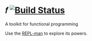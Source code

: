 # 𝑓 [![Build Status](https://travis-ci.org/michbuett/f.svg?branch=master)](https://travis-ci.org/michbuett/f)
A toolkit for functional programming

Use the [REPL-man](http://michbuett.github.io/f/) to explore its powers.
